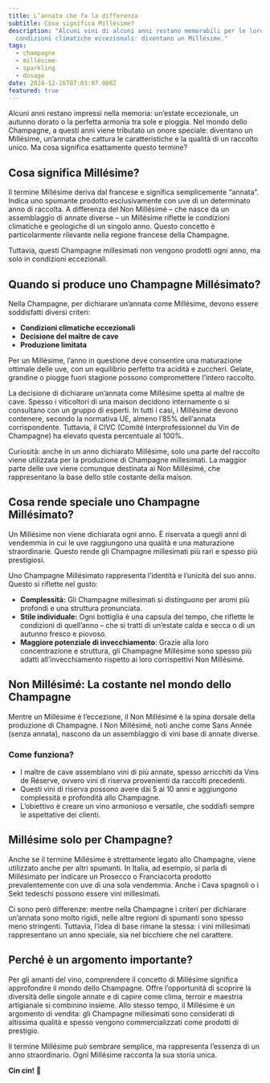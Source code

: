 ```yaml
---
title: L’annata che fa la differenza
subtitle: Cosa significa Millésime?
description: "Alcuni vini di alcuni anni restano memorabili per le loro
  condizioni climatiche eccezionali: diventano un Millésime."
tags:
  - champagne
  - millésime
  - sparkling
  - dosage
date: 2024-12-16T07:03:07.000Z
featured: true
---
```


Alcuni anni restano impressi nella memoria: un’estate eccezionale, un autunno dorato o la perfetta armonia tra sole e pioggia. Nel mondo dello Champagne, a questi anni viene tributato un onore speciale: diventano un Millésime, un’annata che cattura le caratteristiche e la qualità di un raccolto unico. Ma cosa significa esattamente questo termine?

## **Cosa significa Millésime?**

Il termine Millésime deriva dal francese e significa semplicemente “annata”. Indica uno spumante prodotto esclusivamente con uve di un determinato anno di raccolta. A differenza del Non Millésimé – che nasce da un assemblaggio di annate diverse – un Millésime riflette le condizioni climatiche e geologiche di un singolo anno. Questo concetto è particolarmente rilevante nella regione francese della Champagne.

Tuttavia, questi Champagne millesimati non vengono prodotti ogni anno, ma solo in condizioni eccezionali.

## **Quando si produce uno Champagne Millésimato?**

Nella Champagne, per dichiarare un’annata come Millésime, devono essere soddisfatti diversi criteri:

- **Condizioni climatiche eccezionali**
- **Decisione del maître de cave**
- **Produzione limitata**

Per un Millésime, l’anno in questione deve consentire una maturazione ottimale delle uve, con un equilibrio perfetto tra acidità e zuccheri. Gelate, grandine o piogge fuori stagione possono compromettere l’intero raccolto.

La decisione di dichiarare un’annata come Millésime spetta al maître de cave. Spesso i viticoltori di una maison decidono internamente o si consultano con un gruppo di esperti. In tutti i casi, i Millésime devono contenere, secondo la normativa UE, almeno l’85% dell’annata corrispondente. Tuttavia, il CIVC (Comité Interprofessionnel du Vin de Champagne) ha elevato questa percentuale al 100%.

Curiosità: anche in un anno dichiarato Millésime, solo una parte del raccolto viene utilizzata per la produzione di Champagne millesimati. La maggior parte delle uve viene comunque destinata ai Non Millésimé, che rappresentano la base dello stile costante della maison.

## **Cosa rende speciale uno Champagne Millésimato?**

Un Millésime non viene dichiarata ogni anno. È riservata a quegli anni di vendemmia in cui le uve raggiungono una qualità e una maturazione straordinarie. Questo rende gli Champagne millesimati più rari e spesso più prestigiosi.

Uno Champagne Millésimato rappresenta l’identità e l’unicità del suo anno. Questo si riflette nel gusto:

- **Complessità:** Gli Champagne millesimati si distinguono per aromi più profondi e una struttura pronunciata.
- **Stile individuale:** Ogni bottiglia è una capsula del tempo, che riflette le condizioni di quell’anno – che si tratti di un’estate calda e secca o di un autunno fresco e piovoso.
- **Maggiore potenziale di invecchiamento**: Grazie alla loro concentrazione e struttura, gli Champagne Millésime sono spesso più adatti all’invecchiamento rispetto ai loro corrispettivi Non Millésimé.

## **Non Millésimé: La costante nel mondo dello Champagne**

Mentre un Millésime è l’eccezione, il Non Millésimé è la spina dorsale della produzione di Champagne. I Non Millésimé, noti anche come Sans Année (senza annata), nascono da un assemblaggio di vini base di annate diverse.

### **Come funziona?**

- I maître de cave assemblano vini di più annate, spesso arricchiti da Vins de Réserve, ovvero vini di riserva provenienti da raccolti precedenti.
- Questi vini di riserva possono avere dai 5 ai 10 anni e aggiungono complessità e profondità allo Champagne.
- L’obiettivo è creare un vino armonioso e versatile, che soddisfi sempre le aspettative dei clienti.

## **Millésime solo per Champagne?**

Anche se il termine Millésime è strettamente legato allo Champagne, viene utilizzato anche per altri spumanti. In Italia, ad esempio, si parla di Millésimato per indicare un Prosecco o Franciacorta prodotto prevalentemente con uve di una sola vendemmia. Anche i Cava spagnoli o i Sekt tedeschi possono essere vini millesimati.

Ci sono però differenze: mentre nella Champagne i criteri per dichiarare un’annata sono molto rigidi, nelle altre regioni di spumanti sono spesso meno stringenti. Tuttavia, l’idea di base rimane la stessa: i vini millesimati rappresentano un anno speciale, sia nel bicchiere che nel carattere.

## **Perché è un argomento importante?**

Per gli amanti del vino, comprendere il concetto di Millésime significa approfondire il mondo dello Champagne. Offre l’opportunità di scoprire la diversità delle singole annate e di capire come clima, terroir e maestria artigianale si combinino insieme. Allo stesso tempo, il Millésime è un argomento di vendita: gli Champagne millesimati sono considerati di altissima qualità e spesso vengono commercializzati come prodotti di prestigio.

Il termine Millésime può sembrare semplice, ma rappresenta l’essenza di un anno straordinario. Ogni Millésime racconta la sua storia unica.

**Cin cin!** 🍷
